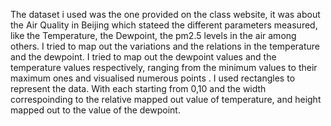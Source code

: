 
The dataset i used was the one provided on the class website, it was about the Air Quality in Beijing which stateed the different parameters measured, like the Temperature, the Dewpoint, the pm2.5 levels in the air among others. I tried to map out the variations and the relations in the temperature and the dewpoint.
I tried to map out the dewpoint values and the temperature values respectively, ranging from the minimum values to their maximum ones and visualised numerous points . I used rectangles to represent the data. With each starting from 0,10 and the width correspoinding to the relative mapped out value of temperature, and height mapped out to the value of the dewpoint. 